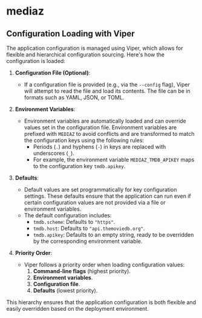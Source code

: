# mediaz

## Configuration Loading with Viper

The application configuration is managed using Viper, which allows for flexible and hierarchical configuration sourcing. Here's how the configuration is loaded:

1. **Configuration File (Optional)**:
   - If a configuration file is provided (e.g., via the `--config` flag), Viper will attempt to read the file and load its contents. The file can be in formats such as YAML, JSON, or TOML.

2. **Environment Variables**:
   - Environment variables are automatically loaded and can override values set in the configuration file. Environment variables are prefixed with `MEDIAZ` to avoid conflicts and are transformed to match the configuration keys using the following rules:
     - Periods (`.`) and hyphens (`-`) in keys are replaced with underscores (`_`).
     - For example, the environment variable `MEDIAZ_TMDB_APIKEY` maps to the configuration key `tmdb.apikey`.

3. **Defaults**:
   - Default values are set programmatically for key configuration settings. These defaults ensure that the application can run even if certain configuration values are not provided via a file or environment variables.
   - The default configuration includes:
     - `tmdb.scheme`: Defaults to `"https"`.
     - `tmdb.host`: Defaults to `"api.themoviedb.org"`.
     - `tmdb.apikey`: Defaults to an empty string, ready to be overridden by the corresponding environment variable.

4. **Priority Order**:
   - Viper follows a priority order when loading configuration values:
     1. **Command-line flags** (highest priority).
     2. **Environment variables**.
     3. **Configuration file**.
     4. **Defaults** (lowest priority).

This hierarchy ensures that the application configuration is both flexible and easily overridden based on the deployment environment.
